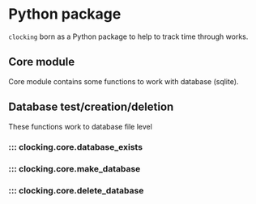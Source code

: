 # Python package

`clocking` born as a Python package to help to track time through works.

## Core module

Core module contains some functions to work with database (sqlite).

## Database test/creation/deletion

These functions work to database file level

### ::: clocking.core.database_exists

### ::: clocking.core.make_database

### ::: clocking.core.delete_database
